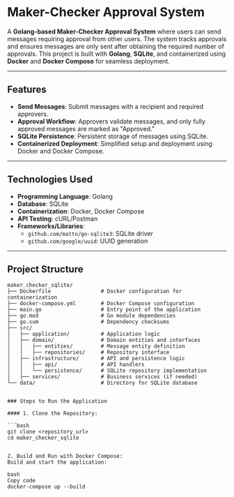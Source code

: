 # Maker-Checker Approval System

A **Golang-based Maker-Checker Approval System** where users can send messages requiring approval from other users. The system tracks approvals and ensures messages are only sent after obtaining the required number of approvals. This project is built with **Golang**, **SQLite**, and containerized using **Docker** and **Docker Compose** for seamless deployment.

---

## Features

- **Send Messages**: Submit messages with a recipient and required approvers.
- **Approval Workflow**: Approvers validate messages, and only fully approved messages are marked as "Approved."
- **SQLite Persistence**: Persistent storage of messages using SQLite.
- **Containerized Deployment**: Simplified setup and deployment using Docker and Docker Compose.

---

## Technologies Used

- **Programming Language**: Golang
- **Database**: SQLite
- **Containerization**: Docker, Docker Compose
- **API Testing**: cURL/Postman
- **Frameworks/Libraries**:
  - `github.com/mattn/go-sqlite3`: SQLite driver
  - `github.com/google/uuid`: UUID generation

---

## Project Structure

```plaintext
maker_checker_sqlite/
├── Dockerfile                # Docker configuration for containerization
├── docker-compose.yml        # Docker Compose configuration
├── main.go                   # Entry point of the application
├── go.mod                    # Go module dependencies
├── go.sum                    # Dependency checksums
├── src/
│   ├── application/          # Application logic
│   ├── domain/               # Domain entities and interfaces
│   │   ├── entities/         # Message entity definition
│   │   ├── repositories/     # Repository interface
│   ├── infrastructure/       # API and persistence logic
│   │   ├── api/              # API handlers
│   │   └── persistence/      # SQLite repository implementation
│   ├── services/             # Business services (if needed)
└── data/                     # Directory for SQLite database


### Steps to Run the Application

#### 1. Clone the Repository:

```bash
git clone <repository_url>
cd maker_checker_sqlite


2. Build and Run with Docker Compose:
Build and start the application:

bash
Copy code
docker-compose up --build